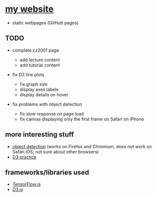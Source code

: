 # [my website](https://ngojunhaojason.github.io/)

- static webpages (GitHub pages)

## TODO

- complete cz2001 page
    - add lecture content
    - add tutorial content

- fix D3 line plots
    - fix graph size
    - display axes labels
    - display details on hover

- fix problems with object detection
    - fix slow response on page load
    - fix canvas displaying only the first frame on Safari on iPhone

## more interesting stuff

- [object detection](https://ngojunhaojason.github.io/miscellaneous/object_detection/main.html) (works on Firefox and Chromium, does not work on Safari iOS; not sure about other browsers)
- [D3 practice](https://ngojunhaojason.github.io/d3-practice/)

## frameworks/libraries used

- [TensorFlow.js](https://www.tensorflow.org/js/)
- [D3.js](https://d3js.org/)
